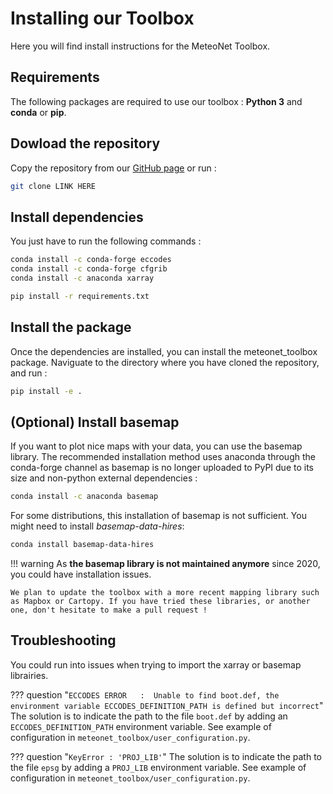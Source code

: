# Installing our Toolbox

Here you will find install instructions for the MeteoNet Toolbox.

## Requirements

The following packages are required to use our toolbox : **Python 3** and **conda** or **pip**.

## Dowload the repository

Copy the repository from our [GitHub page](link) or run :

```sh
git clone LINK HERE
```

## Install dependencies

You just have to run the following commands :

```sh tab="Conda (Recommended)"
conda install -c conda-forge eccodes
conda install -c conda-forge cfgrib
conda install -c anaconda xarray
```

```sh tab="Pip"
pip install -r requirements.txt 
```

## Install the package

Once the dependencies are installed, you can install the meteonet_toolbox package. Naviguate to the directory where you have cloned the repository, and run :

```sh
pip install -e .
```

## (Optional) Install basemap 

If you want to plot nice maps with your data, you can use the basemap library. The recommended installation method uses anaconda through the conda-forge channel  as basemap is no longer uploaded to PyPI due to its size and non-python external dependencies :

```sh
conda install -c anaconda basemap
```

For some distributions, this installation of basemap is not sufficient. You might need to install *basemap-data-hires*:

```sh
conda install basemap-data-hires
```

!!! warning
    As **the basemap library is not maintained anymore** since 2020, you could have installation issues. 
    
    We plan to update the toolbox with a more recent mapping library such as Mapbox or Cartopy. If you have tried these libraries, or another one, don't hesitate to make a pull request !






## Troubleshooting

You could run into issues when trying to import the xarray or basemap librairies. 

??? question "```ECCODES ERROR   :  Unable to find boot.def, the environment variable ECCODES_DEFINITION_PATH is defined but incorrect```"
    The solution is to indicate the path to the file ```boot.def``` by adding an ```ECCODES_DEFINITION_PATH``` environment variable. See example of configuration in ```meteonet_toolbox/user_configuration.py```.

??? question "```KeyError : 'PROJ_LIB'```"
    The solution is to indicate the path to the file ```epsg``` by adding a ```PROJ_LIB``` environment variable. See example of configuration in ```meteonet_toolbox/user_configuration.py```.
